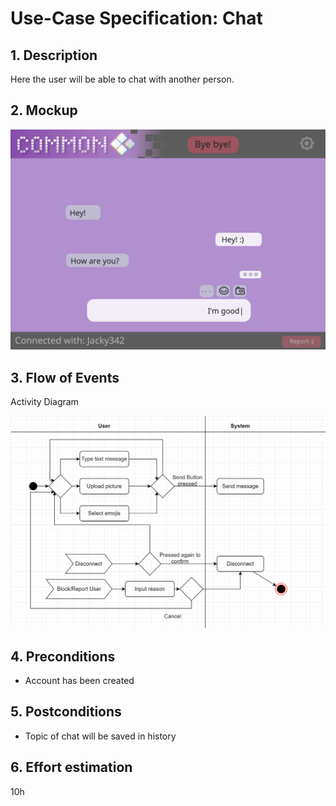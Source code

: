 # Use-Case Specification: Chat

## 1. Description

Here the user will be able to chat with another person.

## 2. Mockup

![StartChat](/docs/mockups/mock_chat.png)

## 3. Flow of Events

Activity Diagram

![ChatFunctionsActivityDiagram](/docs/use_cases/images/ActivityDiagrams/ChatFunctionsActivityDiagram.png)

## 4. Preconditions

* Account has been created

## 5. Postconditions

* Topic of chat will be saved in history

## 6. Effort estimation

10h